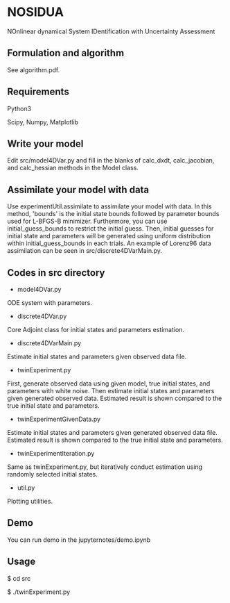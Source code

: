 # NOSIDUA

NOnlinear dynamical System IDentification with Uncertainty Assessment

## Formulation and algorithm
See algorithm.pdf.

## Requirements
Python3

Scipy, Numpy, Matplotlib

## Write your model
Edit src/model4DVar.py and fill in the blanks of calc_dxdt, calc_jacobian, and calc_hessian methods in the Model class.

## Assimilate your model with data
Use experimentUtil.assimilate to assimilate your model with data.
In this method, 'bounds' is the initial state bounds followed by parameter bounds used for L-BFGS-B minimizer.
Furthermore, you can use initial_guess_bounds to restrict the initial guess.
Then, initial guesses for initial state and parameters will be generated using uniform distribution within initial_guess_bounds in each trials.
An example of Lorenz96 data assimilation can be seen in src/discrete4DVarMain.py.

## Codes in src directory
* model4DVar.py

ODE system with parameters.

* discrete4DVar.py

Core Adjoint class for initial states and parameters estimation.

* discrete4DVarMain.py

Estimate initial states and parameters given observed data file.

* twinExperiment.py

First, generate observed data using given model, true initial states, and parameters with white noise. Then estimate initial states and parameters given generated observed data. Estimated result is shown compared to the true initial state and parameters.

* twinExperimentGivenData.py

Estimate initial states and parameters given generated observed data file. Estimated result is shown compared to the true initial state and parameters.

* twinExperimentIteration.py

Same as twinExperiment.py, but iteratively conduct estimation using randomly selected initial states.

* util.py

Plotting utilities.

## Demo
You can run demo in the jupyternotes/demo.ipynb

## Usage
$ cd src

$ ./twinExperiment.py

